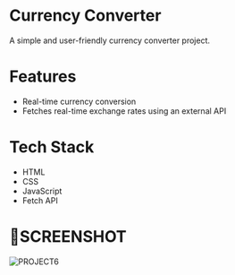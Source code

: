 # Currency Converter

A simple and user-friendly currency converter project.

# Features

- Real-time currency conversion
- Fetches real-time exchange rates using an external API

# Tech Stack

- HTML
- CSS
- JavaScript
- Fetch API

# 📸SCREENSHOT
![PROJECT6](https://github.com/Saurabh9527/Currency-Convertor/assets/136837795/1b19bfd1-7d71-4a9a-b0cc-e70aee7e90d8)

